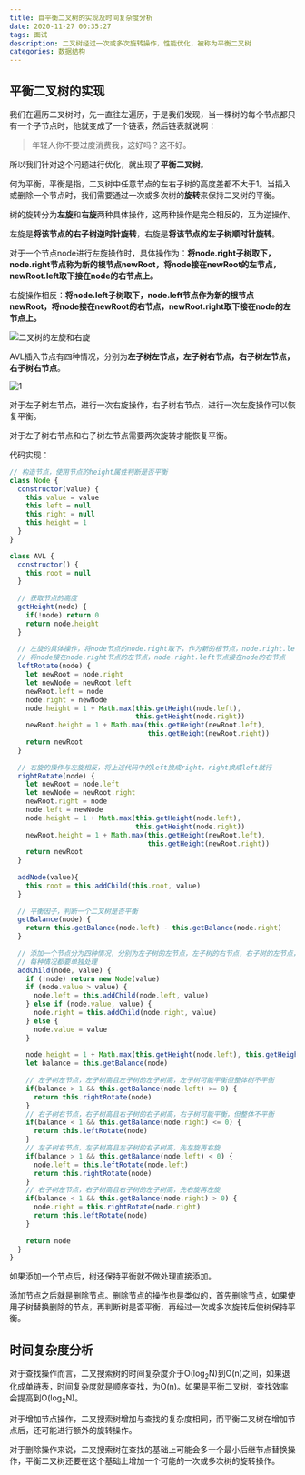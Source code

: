 ```yaml
---
title: 自平衡二叉树的实现及时间复杂度分析
date: 2020-11-27 00:35:27
tags: 面试
description: 二叉树经过一次或多次旋转操作，性能优化，被称为平衡二叉树
categories: 数据结构
---
```


## 平衡二叉树的实现

我们在遍历二叉树时，先一直往左遍历，于是我们发现，当一棵树的每个节点都只有一个子节点时，他就变成了一个链表，然后链表就说啊：

> 年轻人你不要过度消费我，这好吗？这不好。

所以我们针对这个问题进行优化，就出现了**平衡二叉树**。

何为平衡，平衡是指，二叉树中任意节点的左右子树的高度差都不大于1。当插入或删除一个节点时，我们需要通过一次或多次树的**旋转**来保持二叉树的平衡。

树的旋转分为**左旋**和**右旋**两种具体操作，这两种操作是完全相反的，互为逆操作。

左旋是**将该节点的右子树逆时针旋转**，右旋是**将该节点的左子树顺时针旋转**。

对于一个节点node进行左旋操作时，具体操作为：**将node.right子树取下，node.right节点称为新的根节点newRoot，将node接在newRoot的左节点，newRoot.left取下接在node的右节点上。**

右旋操作相反：**将node.left子树取下，node.left节点作为新的根节点newRoot，将node接在newRoot的右节点，newRoot.right取下接在node的左节点上。**

![二叉树的左旋和右旋](20190303193717235.png)

AVL插入节点有四种情况，分别为**左子树左节点，左子树右节点，右子树左节点，右子树右节点**。

![1](1.png)

对于左子树左节点，进行一次右旋操作，右子树右节点，进行一次左旋操作可以恢复平衡。

对于左子树右节点和右子树左节点需要两次旋转才能恢复平衡。

代码实现：

``` js
// 构造节点，使用节点的height属性判断是否平衡
class Node {
  constructor(value) {
    this.value = value
    this.left = null
    this.right = null
    this.height = 1
  }
}

class AVL {
  constructor() {
    this.root = null
  }
  
  // 获取节点的高度
  getHeight(node) {
    if(!node) return 0
    return node.height
  }
  
  // 左旋的具体操作，将node节点的node.right取下，作为新的根节点，node.right.left取下
  // 将node接在node.right节点的左节点，node.right.left节点接在node的右节点
  leftRotate(node) {
    let newRoot = node.right
    let newNode = newRoot.left
    newRoot.left = node
    node.right = newNode
    node.height = 1 + Math.max(this.getHeight(node.left), 
                               this.getHeight(node.right))
    newRoot.height = 1 + Math.max(this.getHeight(newRoot.left), 
                                  this.getHeight(newRoot.right))
    return newRoot
  }
  
  // 右旋的操作与左旋相反，将上述代码中的left换成right，right换成left就行
  rightRotate(node) {
    let newRoot = node.left
    let newNode = newRoot.right
    newRoot.right = node
    node.left = newNode
    node.height = 1 + Math.max(this.getHeight(node.left),
                               this.getHeight(node.right))
    newRoot.height = 1 + Math.max(this.getHeight(newRoot.left),
                                  this.getHeight(newRoot.right))
    return newRoot
  }
  
  addNode(value){
    this.root = this.addChild(this.root, value)
  }
  
  // 平衡因子，判断一个二叉树是否平衡
  getBalance(node) {
    return this.getBalance(node.left) - this.getBalance(node.right)
  }
  
  // 添加一个节点分为四种情况，分别为左子树的左节点，左子树的右节点，右子树的左节点，右子树的右节点。
  // 每种情况都要单独处理
  addChild(node, value) {
    if (!node) return new Node(value)
    if (node.value > value) {
      node.left = this.addChild(node.left, value)
    } else if (node.value, value) {
      node.right = this.addChild(node.right, value)
    } else {
      node.value = value
    }
    
    node.height = 1 + Math.max(this.getHeight(node.left), this.getHeight(node.right))
    let balance = this.getBalance(node)
    
    // 左子树左节点，左子树高且左子树的左子树高，左子树可能平衡但整体树不平衡
    if(balance > 1 && this.getBalance(node.left) >= 0) {
      return this.rightRotate(node)
    }
    // 右子树右节点，右子树高且右子树的右子树高，右子树可能平衡，但整体不平衡
    if(balance < 1 && this.getBalance(node.right) <= 0) {
      return this.leftRotate(node)
    }
    // 左子树右节点，左子树高且左子树的右子树高，先左旋再右旋
    if(balance > 1 && this.getBalance(node.left) < 0) {
      node.left = this.leftRotate(node.left)
      return this.rightRotate(node)
    } 
    // 右子树左节点，右子树高且右子树的左子树高，先右旋再左旋
    if(balance < 1 && this.getBalance(node.right) > 0) {
      node.right = this.rightRotate(node.right)
      return this.leftRotate(node)
    }
    
    return node
  }
}
```

如果添加一个节点后，树还保持平衡就不做处理直接添加。

添加节点之后就是删除节点。删除节点的操作也是类似的，首先删除节点，如果使用子树替换删除的节点，再判断树是否平衡，再经过一次或多次旋转后使树保持平衡。

## 时间复杂度分析

对于查找操作而言，二叉搜索树的时间复杂度介于O(log<sub>2</sub>N)到O(n)之间，如果退化成单链表，时间复杂度就是顺序查找，为O(n)。如果是平衡二叉树，查找效率会提高到O(log<sub>2</sub>N)。

对于增加节点操作，二叉搜索树增加与查找的复杂度相同，而平衡二叉树在增加节点后，还可能进行额外的旋转操作。

对于删除操作来说，二叉搜索树在查找的基础上可能会多一个最小后继节点替换操作，平衡二叉树还要在这个基础上增加一个可能的一次或多次树的旋转操作。

